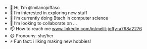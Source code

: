 - 👋 Hi, I’m @milanojoffaso
- 👀 I’m interested in exploring new stuff
- 🌱 I’m currently doing Btech in computer science 
- 💞️ I’m looking to collaborate on ...
- 📫 How to reach me www.linkedin.com/in/melit-joffy-a798a2276
- 😄 Pronouns: she/her
- ⚡ Fun fact: i liking making new hobbies!

<!---
milanojoffaso/milanojoffaso is a ✨ special ✨ repository because its `README.md` (this file) appears on your GitHub profile.
You can click the Preview link to take a look at your changes.
--->
